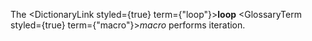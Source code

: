  



The <DictionaryLink styled={true} term={"loop"}><b>loop</b></DictionaryLink> <GlossaryTerm styled={true} term={"macro"}><i>macro</i></GlossaryTerm> performs iteration. 



